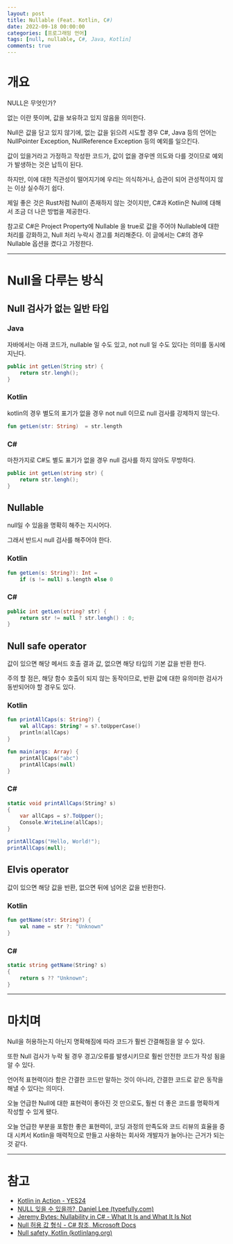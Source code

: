 ```yaml
---
layout: post
title: Nullable (Feat. Kotlin, C#)
date: 2022-09-18 00:00:00
categories: [프로그래밍 언어]
tags: [null, nullable, C#, Java, Kotlin]
comments: true
---
```


# 개요

NULL은 무엇인가?

없는 이란 뜻이며, 값을 보유하고 있지 않음을 의미한다.

Null은 값을 담고 있지 않기에, 없는 값을 읽으려 시도할 경우 C#, Java 등의 언어는 NullPointer Exception, NullReference Exception 등의 예외를 일으킨다.

값이 있을거라고 가정하고 작성한 코드가, 값이 없을 경우엔 의도와 다를 것이므로 예외가 발생하는 것은 납득이 된다.

하지만, 이에 대한 직관성이 떨어지기에 우리는 의식하거나, 습관이 되어 관성적이지 않는 이상 실수하기 쉽다.

제일 좋은 것은 Rust처럼 Null이 존재하지 않는 것이지만, C#과 Kotlin은 Null에 대해서 조금 더 나은 방법을 제공한다.

참고로 C#은 Project Property에 Nullable 을 true로 값을 주어야 Nullable에 대한 처리를 강화하고, Null 처리 누락시 경고를 처리해준다. 이 글에서는 C#의 경우 Nullable 옵션을 켰다고 가정한다.

---

# Null을 다루는 방식

## Null 검사가 없는 일반 타입

### Java

자바에서는 아래 코드가, nullable 일 수도 있고, not null 일 수도 있다는 의미를 동시에 지닌다.

```java
public int getLen(String str) {
    return str.lengh();
}
```

### Kotlin

kotlin의 경우 별도의 표기가 없을 경우 not null 이므로 null 검사를 강제하지 않는다.

```kotlin
fun getLen(str: String)  = str.length
```

### C#

마찬가지로 C#도 별도 표기가 없을 경우 null 검사를 하지 않아도 무방하다.

```csharp
public int getLen(string str) {
    return str.lengh();
}
```

## Nullable

null일 수 있음을 명확히 해주는 지시어다.

그래서 반드시 null 검사를 해주어야 한다.

### Kotlin

```kotlin
fun getLen(s: String?): Int =
    if (s != null) s.length else 0
```

### C#

```csharp
public int getLen(string? str) {
    return str != null ? str.lengh() : 0;
}
```

## Null safe operator

값이 있으면 해당 메서드 호출 결과 값, 없으면 해당 타입의 기본 값을 반환 한다.

주의 할 점은, 해당 함수 호출이 되지 않는 동작이므로, 반환 값에 대한 유의미한 검사가 동반되어야 할 경우도 있다.

### Kotlin

```kotlin
fun printAllCaps(s: String?) {
    val allCaps: String? = s?.toUpperCase()
    println(allCaps)
}

fun main(args: Array) {
    printAllCaps("abc")
    printAllCaps(null)
}
```

### C#

```csharp
static void printAllCaps(String? s)
{
    var allCaps = s?.ToUpper();
    Console.WriteLine(allCaps);
}

printAllCaps("Hello, World!");
printAllCaps(null);
```

## Elvis operator

값이 있으면 해당 값을 반환, 없으면 뒤에 넘어온 값을 반환한다.

### Kotlin

```kotlin
fun getName(str: String?) {
    val name = str ?: "Unknown"
}
```

### C#

```csharp
static string getName(String? s)
{
    return s ?? "Unknown";
}
```

---

# 마치며

Null을 허용하는지 아닌지 명확해짐에 따라 코드가 훨씬 간결해짐을 알 수 있다.

또한 Null 검사가 누락 될 경우 경고/오류를 발생시키므로 훨씬 안전한 코드가 작성 됨을 알 수 있다.

언어적 표현력이라 함은 간결한 코드만 말하는 것이 아니라, 간결한 코드로 같은 동작을 해낼 수 있다는 의미다.

오늘 언급한 Null에 대한 표현력이 좋아진 것 만으로도, 훨씬 더 좋은 코드를 명확하게 작성할 수 있게 됐다.

오늘 언급한 부분을 포함한 좋은 표현력이, 코딩 과정의 만족도와 코드 리뷰의 효율을 증대 시켜서 Kotlin을 매력적으로 만들고 사용하는 회사와 개발자가 늘어나는 근거가 되는 것 같다.

---

# 참고
- [Kotlin in Action - YES24](http://www.yes24.com/Product/Goods/55148593)
- [NULL 잊을 수 있을까?, Daniel Lee (typefully.com)](https://typefully.com/dylayed/null-t0dIePY)
- [Jeremy Bytes: Nullability in C# - What It Is and What It Is Not](https://jeremybytes.blogspot.com/2022/07/nullability-in-c-what-it-is-and-what-it.html)
- [Null 허용 값 형식 - C# 참조, Microsoft Docs](https://docs.microsoft.com/ko-kr/dotnet/csharp/language-reference/builtin-types/nullable-value-types)
- [Null safety, Kotlin (kotlinlang.org)](https://kotlinlang.org/docs/null-safety.html#checking-for-null-in-conditions)